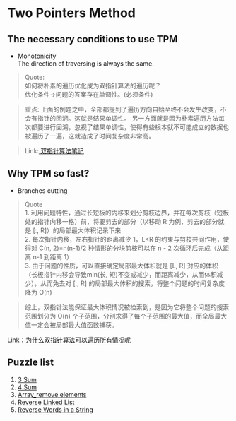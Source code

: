 # Two Pointers Method
## The necessary conditions to use TPM
* Monotonicity   
The direction of traversing is always the same.   

> Quote:   
> 如何将朴素的遍历优化成为双指针算法的遍历呢？   
优化条件->问题的答案存在单调性。(必须条件)   

>重点:
上面的例题之中，全部都提到了遍历方向自始至终不会发生改变，不会有指针的回溯。这就是结果单调性。
另一方面就是因为朴素遍历方法每次都要进行回溯，忽视了结果单调性，使得有些根本就不可能成立的数据也被遍历了一遍，这就造成了时间复杂度非常高。

> Link:<a href="https://www.acwing.com/blog/content/24845/"> 双指针算法笔记</a>

## Why TPM so fast?
* Branches cutting
> Quote   
    1. 利用问题特性，通过长短板的内移来划分剪枝边界，并在每次剪枝（短板处的指针内移一格）前，将要剪去的部分（以移动 R 为例，剪去的部分就是 [:, R]）的局部最大体积记录下来   
    2. 每次指针内移，左右指针的距离减少 1，L<R 的约束与剪枝共同作用，使得对 C(n, 2)=n(n-1)/2 种情形的分块剪枝可以在 n - 2 次循环后完成（从距离 n-1 到距离 1）   
    3. 由于问题的性质，可以直接确定局部最大体积就是 [L, R] 对应的体积（长板指针内移会导致min(长, 短)不变或减少，而距离减少，从而体积减少），从而免去对 [:, R] 的局部最大体积的搜索，将整个问题的时间复杂度降为 O(n)  
 
> 综上，双指针法能保证最大体积情况被检索到，是因为它将整个问题的搜索范围划分为 O(n) 个子范围，分别求得了每个子范围的最大值，而全局最大值一定会被局部最大值函数捕获。

Link：[为什么双指针算法可以遍历所有情况呢](https://www.zhihu.com/question/477768158/answer/2951907655)

## Puzzle list
1. [3 Sum](./3%20Sum.md)
2. [4 Sum](./4%20Sum.md)
3. [Array_remove elements](./Array_remove%20elements.md)
4. [Reverse Linked List](./Reverse%20Linked%20List.md)
5. [Reverse Words in a String](./Reverse%20Words%20in%20a%20String.md)